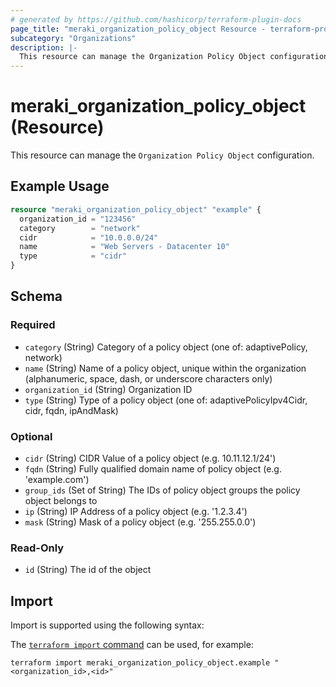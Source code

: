 ```yaml
---
# generated by https://github.com/hashicorp/terraform-plugin-docs
page_title: "meraki_organization_policy_object Resource - terraform-provider-meraki"
subcategory: "Organizations"
description: |-
  This resource can manage the Organization Policy Object configuration.
---
```


# meraki_organization_policy_object (Resource)

This resource can manage the `Organization Policy Object` configuration.

## Example Usage

```terraform
resource "meraki_organization_policy_object" "example" {
  organization_id = "123456"
  category        = "network"
  cidr            = "10.0.0.0/24"
  name            = "Web Servers - Datacenter 10"
  type            = "cidr"
}
```

<!-- schema generated by tfplugindocs -->
## Schema

### Required

- `category` (String) Category of a policy object (one of: adaptivePolicy, network)
- `name` (String) Name of a policy object, unique within the organization (alphanumeric, space, dash, or underscore characters only)
- `organization_id` (String) Organization ID
- `type` (String) Type of a policy object (one of: adaptivePolicyIpv4Cidr, cidr, fqdn, ipAndMask)

### Optional

- `cidr` (String) CIDR Value of a policy object (e.g. 10.11.12.1/24')
- `fqdn` (String) Fully qualified domain name of policy object (e.g. 'example.com')
- `group_ids` (Set of String) The IDs of policy object groups the policy object belongs to
- `ip` (String) IP Address of a policy object (e.g. '1.2.3.4')
- `mask` (String) Mask of a policy object (e.g. '255.255.0.0')

### Read-Only

- `id` (String) The id of the object

## Import

Import is supported using the following syntax:

The [`terraform import` command](https://developer.hashicorp.com/terraform/cli/commands/import) can be used, for example:

```shell
terraform import meraki_organization_policy_object.example "<organization_id>,<id>"
```
